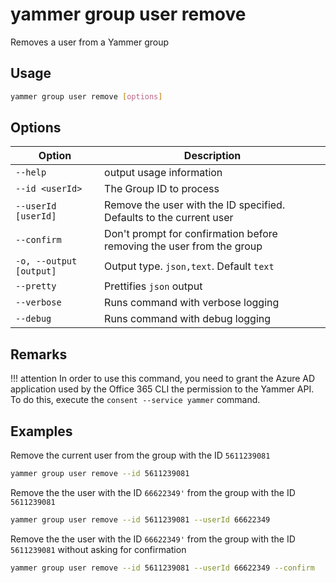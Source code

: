 # yammer group user remove

Removes a user from a Yammer group

## Usage

```sh
yammer group user remove [options]
```

## Options

Option|Description
------|-----------
`--help`|output usage information
`--id <userId>`|The Group ID to process
`--userId [userId]`|Remove the user with the ID specified. Defaults to the current user
`--confirm`|Don't prompt for confirmation before removing the user from the group
`-o, --output [output]`|Output type. `json,text`. Default `text`
`--pretty`|Prettifies `json` output
`--verbose`|Runs command with verbose logging
`--debug`|Runs command with debug logging

## Remarks

!!! attention
    In order to use this command, you need to grant the Azure AD application used by the Office 365 CLI the permission to the Yammer API. To do this, execute the `consent --service yammer` command.

## Examples

Remove the current user from the group with the ID `5611239081`

```sh
yammer group user remove --id 5611239081
```

Remove the the user with the ID `66622349'` from the group with the ID `5611239081`

```sh
yammer group user remove --id 5611239081 --userId 66622349
```

Remove the the user with the ID `66622349'` from the group with the ID `5611239081` without asking for confirmation

```sh
yammer group user remove --id 5611239081 --userId 66622349 --confirm
```
